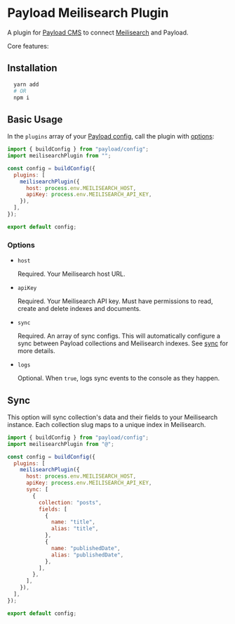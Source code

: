 # Payload Meilisearch Plugin

A plugin for [Payload CMS](https://github.com/payloadcms/payload) to connect [Meilisearch](https://meilisearch.com) and Payload.

Core features:

## Installation

```bash
  yarn add
  # OR
  npm i
```

## Basic Usage

In the `plugins` array of your [Payload config](https://payloadcms.com/docs/configuration/overview), call the plugin with [options](#options):

```js
import { buildConfig } from "payload/config";
import meilisearchPlugin from "";

const config = buildConfig({
  plugins: [
    meilisearchPlugin({
      host: process.env.MEILISEARCH_HOST,
      apiKey: process.env.MEILISEARCH_API_KEY,
    }),
  ],
});

export default config;
```

### Options

- `host`

  Required. Your Meilisearch host URL.

- `apiKey`

  Required. Your Meilisearch API key. Must have permissions to read, create and delete indexes and documents.

- `sync`

  Required. An array of sync configs. This will automatically configure a sync between Payload collections and Meilisearch indexes. See [sync](#sync) for more details.

- `logs`

  Optional. When `true`, logs sync events to the console as they happen.

## Sync

This option will sync collection's data and their fields to your Meilisearch instance. Each collection slug maps to a unique index in Meilisearch.

```js
import { buildConfig } from "payload/config";
import meilisearchPlugin from "@";

const config = buildConfig({
  plugins: [
    meilisearchPlugin({
      host: process.env.MEILISEARCH_HOST,
      apiKey: process.env.MEILISEARCH_API_KEY,
      sync: [
        {
          collection: "posts",
          fields: [
            {
              name: "title",
              alias: "title",
            },
            {
              name: "publishedDate",
              alias: "publishedDate",
            },
          ],
        },
      ],
    }),
  ],
});

export default config;
```
